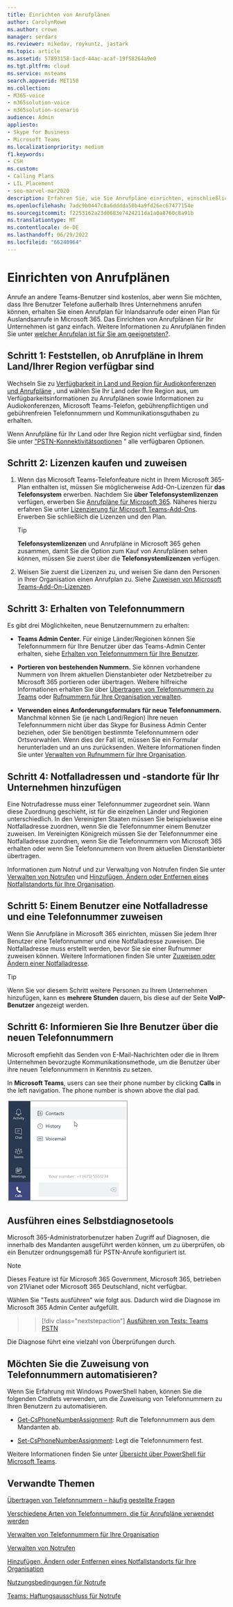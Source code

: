 ```yaml
---
title: Einrichten von Anrufplänen
author: CarolynRowe
ms.author: crowe
manager: serdars
ms.reviewer: mikedav, roykuntz, jastark
ms.topic: article
ms.assetid: 57893158-1acd-44ac-acaf-19f58264a9e0
ms.tgt.pltfrm: cloud
ms.service: msteams
search.appverid: MET150
ms.collection:
- M365-voice
- m365solution-voice
- m365solution-scenario
audience: Admin
appliesto:
- Skype for Business
- Microsoft Teams
ms.localizationpriority: medium
f1.keywords:
- CSH
ms.custom:
- Calling Plans
- LIL_Placement
- seo-marvel-mar2020
description: Erfahren Sie, wie Sie Anrufpläne einrichten, einschließlich der in Ihrer Region verfügbaren Pläne anzeigen, & Lizenzen zuweisen, Telefonnummern abrufen und Notfalladressen & Standorten hinzufügen.
ms.openlocfilehash: 7adc9b0447c8a6dddda50b4a9fd26ec67477154e
ms.sourcegitcommit: f2253162a23d0683e7424211da1a0a8760c8a91b
ms.translationtype: MT
ms.contentlocale: de-DE
ms.lasthandoff: 06/29/2022
ms.locfileid: "66240964"
---
```

# <a name="set-up-calling-plans"></a>Einrichten von Anrufplänen

Anrufe an andere Teams-Benutzer sind kostenlos, aber wenn Sie möchten, dass Ihre Benutzer Telefone außerhalb Ihres Unternehmens anrufen können, erhalten Sie einen Anrufplan für Inlandsanrufe oder einen Plan für Auslandsanrufe in Microsoft 365. Das Einrichten von Anrufplänen für Ihr Unternehmen ist ganz einfach.  Weitere Informationen zu Anrufplänen finden Sie unter [welcher Anrufplan ist für Sie am geeignetsten?](calling-plan-landing-page.md).

## <a name="step-1-find-out-if-calling-plans-are-available-in-your-countryregion"></a>Schritt 1: Feststellen, ob Anrufpläne in Ihrem Land/Ihrer Region verfügbar sind
Wechseln Sie zu [Verfügbarkeit in Land und Region für Audiokonferenzen und Anrufpläne](country-and-region-availability-for-audio-conferencing-and-calling-plans/country-and-region-availability-for-audio-conferencing-and-calling-plans.md) , und wählen Sie Ihr Land oder Ihre Region aus, um Verfügbarkeitsinformationen zu Anrufplänen sowie Informationen zu Audiokonferenzen, Microsoft Teams-Telefon, gebührenpflichtigen und gebührenfreien Telefonnummern und Kommunikationsguthaben zu erhalten.

Wenn Anrufpläne für Ihr Land oder Ihre Region nicht verfügbar sind, finden Sie unter ["PSTN-Konnektivitätsoptionen](pstn-connectivity.md) " alle verfügbaren Optionen.
  
## <a name="step-2-buy-and-assign-licenses"></a>Schritt 2: Lizenzen kaufen und zuweisen
1. Wenn das Microsoft Teams-Telefonfeature nicht in Ihrem Microsoft 365-Plan enthalten ist, müssen Sie möglicherweise Add-On-Lizenzen für **das Telefonsystem** erwerben. Nachdem Sie **über Telefonsystemlizenzen** verfügen, erwerben Sie [Anrufpläne für Microsoft 365](calling-plans-for-office-365.md). Näheres hierzu erfahren Sie unter [Lizenzierung für Microsoft Teams-Add-Ons](./teams-add-on-licensing/microsoft-teams-add-on-licensing.md). Erwerben Sie schließlich die Lizenzen und den Plan. 
    
    > [!TIP]
    > **Telefonsystemlizenzen** und Anrufpläne in Microsoft 365 gehen zusammen, damit Sie die Option zum Kauf von Anrufplänen sehen können, müssen Sie zuerst über die **Telefonsystemlizenzen** verfügen.
  
2. Weisen Sie zuerst die Lizenzen zu, und weisen Sie dann den Personen in Ihrer Organisation einen Anrufplan zu. Siehe [Zuweisen von Microsoft Teams-Add-On-Lizenzen](./teams-add-on-licensing/assign-teams-add-on-licenses.md).
    
## <a name="step-3-get-phone-numbers"></a>Schritt 3: Erhalten von Telefonnummern
Es gibt drei Möglichkeiten, neue Benutzernummern zu erhalten:

- **Teams Admin Center.** Für einige Länder/Regionen können Sie Telefonnummern für Ihre Benutzer über das Teams-Admin Center erhalten, siehe [Erhalten von Telefonnummern für Ihre Benutzer](getting-phone-numbers-for-your-users.md).
    
- **Portieren von bestehenden Nummern.** Sie können vorhandene Nummern von Ihrem aktuellen Dienstanbieter oder Netzbetreiber zu Microsoft 365 portieren oder übertragen. Weitere hilfreiche Informationen erhalten Sie über [Übertragen von Telefonnummern zu Teams](phone-number-calling-plans/transfer-phone-numbers-to-teams.md) oder [Rufnummern für Ihre Organisation verwalten](manage-phone-numbers-for-your-organization/manage-phone-numbers-for-your-organization.md). 
  
- **Verwenden eines Anforderungsformulars für neue Telefonnummern.** Manchmal können Sie (je nach Land/Region) Ihre neuen Telefonnummern nicht über das Skype for Business Admin Center beziehen, oder Sie benötigen bestimmte Telefonnummern oder Ortsvorwahlen. Wenn dies der Fall ist, müssen Sie ein Formular herunterladen und an uns zurücksenden. Weitere Informationen finden Sie unter [Verwalten von Rufnummern für Ihre Organisation](manage-phone-numbers-for-your-organization/manage-phone-numbers-for-your-organization.md). 

## <a name="step-4-add-emergency-addresses-and-locations-for-your-organization"></a>Schritt 4: Notfalladressen und -standorte für Ihr Unternehmen hinzufügen
<a name="bkmk_add_addresses"> </a> Eine Notrufadresse muss einer Telefonnummer zugeordnet sein. Wann diese Zuordnung geschieht, ist für die einzelnen Länder und Regionen unterschiedlich. In den Vereinigten Staaten müssen Sie beispielsweise eine Notfalladresse zuordnen, wenn Sie die Telefonnummer einem Benutzer zuweisen. Im Vereinigten Königreich müssen Sie der Telefonnummer eine Notfalladresse zuordnen, wenn Sie die Telefonnummern von Microsoft 365 erhalten oder wenn Sie Telefonnummern von Ihrem aktuellen Dienstanbieter übertragen. 

Informationen zum Notruf und zur Verwaltung von Notrufen finden Sie unter [Verwalten von Notrufen](what-are-emergency-locations-addresses-and-call-routing.md) und [Hinzufügen, Ändern oder Entfernen eines Notfallstandorts für Ihre Organisation](add-change-remove-emergency-location-organization.md).
    
## <a name="step-5-assign-an-emergency-address-and-a-phone-number-to-a-user"></a>Schritt 5: Einem Benutzer eine Notfalladresse und eine Telefonnummer zuweisen
<a name="bkmk_add_addresses"> </a> Wenn Sie Anrufpläne in Microsoft 365 einrichten, müssen Sie jedem Ihrer Benutzer eine Telefonnummer und eine Notfalladresse zuweisen. Die Notfalladresse muss erstellt werden, bevor Sie sie einer Rufnummer zuweisen können. Weitere Informationen finden Sie unter [Zuweisen oder Ändern einer Notfalladresse](assign-change-emergency-location-user.md).


> [!TIP]
> Wenn Sie vor diesem Schritt weitere Personen zu Ihrem Unternehmen hinzufügen, kann es **mehrere Stunden** dauern, bis diese auf der Seite **VoIP-Benutzer** angezeigt werden. 



## <a name="step-6-tell-your-users-about-their-new-phone-numbers"></a>Schritt 6: Informieren Sie Ihre Benutzer über die neuen Telefonnummern

Microsoft empfiehlt das Senden von E-Mail-Nachrichten oder die in Ihrem Unternehmen bevorzugte Kommunikationsmethode, um die Benutzer über ihre neuen Telefonnummern in Kenntnis zu setzen.
 
In **Microsoft Teams**, users can see their phone number by clicking **Calls** in the left navigation. The phone number is shown above the dial pad.

![Screenshot der Optionen, die nach dem Klicken auf "Anrufe" verfügbar sind.](media/teams-phone-number.png)

## <a name="run-a-self-diagnostics-tool"></a>Ausführen eines Selbstdiagnosetools

Microsoft 365-Administratorbenutzer haben Zugriff auf Diagnosen, die innerhalb des Mandanten ausgeführt werden können, um zu überprüfen, ob ein Benutzer ordnungsgemäß für PSTN-Anrufe konfiguriert ist. 

> [!NOTE]
>Dieses Feature ist für Microsoft 365 Government, Microsoft 365, betrieben von 21Vianet oder Microsoft 365 Deutschland, nicht verfügbar.

Wählen Sie "Tests ausführen" wie folgt aus. Dadurch wird die Diagnose im Microsoft 365 Admin Center aufgefüllt.
>> [!div class="nextstepaction"]
>> [Ausführen von Tests: Teams PSTN](https://aka.ms/TeamsPSTNDiag)

Die Diagnose führt eine vielzahl von Überprüfungen durch.

## <a name="do-you-want-to-automate-assigning-phone-numbers"></a>Möchten Sie die Zuweisung von Telefonnummern automatisieren?
<a name="bkmk_add_addresses"> </a>

Wenn Sie Erfahrung mit Windows PowerShell haben, können Sie die folgenden Cmdlets verwenden, um die Zuweisung von Telefonnummern zu Ihren Benutzern zu automatisieren. 
  
- [Get-CsPhoneNumberAssignment](/powershell/module/teams/Get-CsPhoneNumberAssignment): Ruft die Telefonnummern aus dem Mandanten ab.
    
- [Set-CsPhoneNumberAssignment](/powershell/module/teams/Set-CsPhoneNumberAssignment): Legt die Telefonnummern fest.
    
Weitere Informationen finden Sie unter [Übersicht über PowerShell für Microsoft Teams](teams-powershell-overview.md).
  

## <a name="related-topics"></a>Verwandte Themen
[Übertragen von Telefonnummern – häufig gestellte Fragen](./phone-number-calling-plans/port-order-overview.md)

[Verschiedene Arten von Telefonnummern, die für Anrufpläne verwendet werden](different-kinds-of-phone-numbers-used-for-calling-plans.md)

[Verwalten von Telefonnummern für Ihre Organisation](manage-phone-numbers-for-your-organization/manage-phone-numbers-for-your-organization.md)

[Verwalten von Notrufen](what-are-emergency-locations-addresses-and-call-routing.md) 

[Hinzufügen, Ändern oder Entfernen eines Notfallstandorts für Ihre Organisation](add-change-remove-emergency-location-organization.md)

[Nutzungsbedingungen für Notrufe](emergency-calling-terms-and-conditions.md)

[Teams: Haftungsausschluss für Notrufe](https://github.com/MicrosoftDocs/OfficeDocs-SkypeForBusiness/blob/live/Teams/downloads/emergency-calling/emergency-calling-label-(en-us)-(v.1.0).zip?raw=true)

  
